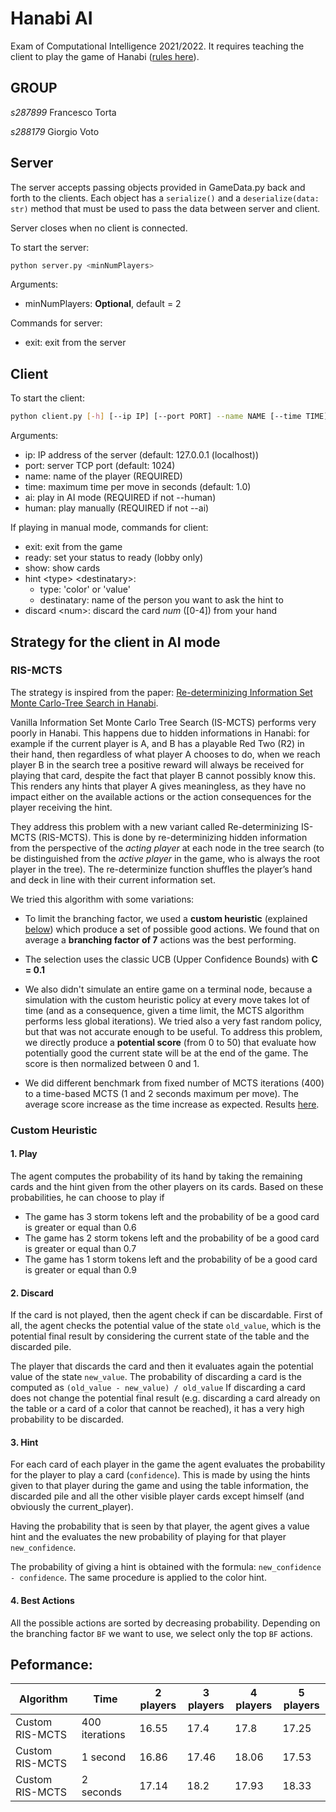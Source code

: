 # Hanabi AI

Exam of Computational Intelligence 2021/2022. It requires teaching the client to play the 
game of Hanabi ([rules here](https://www.spillehulen.dk/media/102616/hanabi-card-game-rules.pdf)).

## GROUP 
*s287899* Francesco Torta

*s288179* Giorgio Voto

## Server

The server accepts passing objects provided in GameData.py back and forth to the clients.
Each object has a ```serialize()``` and a ```deserialize(data: str)``` method that must be 
used to pass the data between server and client.

Server closes when no client is connected.

To start the server:

```bash
python server.py <minNumPlayers>
```

Arguments:

+ minNumPlayers: __Optional__, default = 2


Commands for server:

+ exit: exit from the server

## Client

To start the client:

```bash
python client.py [-h] [--ip IP] [--port PORT] --name NAME [--time TIME] (--ai | --human)
```

Arguments:
+ ip: IP address of the server (default: 127.0.0.1 (localhost))
+ port: server TCP port (default: 1024)
+ name: name of the player (REQUIRED)
+ time: maximum time per move in seconds (default: 1.0)
+ ai: play in AI mode (REQUIRED if not --human)
+ human: play manually (REQUIRED if not --ai)

If playing in manual mode, commands for client:
+ exit: exit from the game
+ ready: set your status to ready (lobby only)
+ show: show cards
+ hint \<type> \<destinatary>:
  + type: 'color' or 'value'
  + destinatary: name of the person you want to ask the hint to
+ discard \<num>: discard the card *num* (\[0-4]) from your hand

## Strategy for the client in AI mode

### RIS-MCTS 
The strategy is inspired from the paper: 
[Re-determinizing Information Set Monte Carlo-Tree Search in Hanabi](https://arxiv.org/abs/1902.06075). 

Vanilla Information Set Monte Carlo Tree Search (IS-MCTS) performs 
very poorly in Hanabi. This happens due to hidden informations in Hanabi: 
for example if the current player is A, and B has a playable Red Two (R2) 
in their hand, then regardless of what player A chooses to do, when we reach
player B in the search tree a positive reward will always be received for playing
that card, despite the fact that player B cannot possibly know this.
This renders any hints that player A gives meaningless, as they
have no impact either on the available actions or the action
consequences for the player receiving the hint. 

They address this problem with a new variant called Re-determinizing IS-MCTS
(RIS-MCTS). This is done by re-determinizing hidden information from the perspective
of the *acting player* at each node in the tree search (to be distinguished from the 
*active player* in the game, who is always the root player in the tree). The re-determinize 
function shuffles the player’s hand and deck in line with their current information set.

We tried this algorithm with some variations:

- To limit the branching factor, we used a **custom heuristic** (explained [below](#Custom-Heuristic)) 
which produce a set of possible good actions.
We found that on average a **branching factor of 7** actions was the best performing. 

- The selection uses the classic UCB (Upper Confidence Bounds) with **C = 0.1** 

- We also didn't simulate an entire game on a terminal node, because a simulation with 
the custom heuristic policy at every move takes lot of time (and as a consequence, given 
a time limit, the MCTS algorithm performs less global iterations). We tried also a very fast random policy,
but that was not accurate enough to be useful.
To address this problem, we directly produce a **potential score** (from 0 to 50) that evaluate how 
potentially good the current state will be at the end of the game. 
The score is then normalized between 0 and 1.

- We did different benchmark from fixed number of MCTS iterations (400) to a time-based MCTS 
(1 and 2 seconds maximum per move). The average score increase as the time increase as
expected. Results [here](#Peformance).


### Custom Heuristic

#### 1. Play

The agent computes the probability of its hand by taking the remaining cards and the hint given from the other players on its cards.
Based on these probabilities, he can choose to play if 
- The game has 3 storm tokens left and the probability of be a good card is greater or equal than 0.6
- The game has 2 storm tokens left and the probability of be a good card is greater or equal than 0.7
- The game has 1 storm tokens left and the probability of be a good card is greater or equal than 0.9
   
#### 2. Discard

If the card is not played, then the agent check if can be discardable.
First of all, the agent checks the potential value of the state `old_value`, which is the potential final result by considering the current state of the table and the discarded pile.

The player that discards the card and then it evaluates again the potential value of the state `new_value`.
The probability of discarding a card is the computed as `(old_value - new_value) / old_value`
If discarding a card does not change the potential final result (e.g. discarding a card already on the table or a card of a color that cannot be reached), it has a very high probability to be discarded.

#### 3. Hint

For each card of each player in the game the agent evaluates the probability for the player to play a card (`confidence`).
This is made by using the hints given to that player during the game and using the table information, the discarded pile and 
all the other visible player cards except himself (and obviously the current_player).

Having the probability that is seen by that player, the agent gives a value hint and the evaluates the new probability of playing for that player `new_confidence`.

The probability of giving a hint is obtained with the formula: `new_confidence - confidence`.
The same procedure is applied to the color hint. 

#### 4. Best Actions

All the possible actions are sorted by decreasing probability. 
Depending on the branching factor `BF` we want to use, we select only the top `BF` actions. 



## Peformance:

Algorithm | Time | 2 players | 3 players | 4 players | 5 players
--- | --- | --- | --- | --- |--- 
Custom RIS-MCTS | 400 iterations | 16.55 | 17.4 | 17.8 | 17.25
Custom RIS-MCTS | 1 second | 16.86 | 17.46 | 18.06 | 17.53 |
Custom RIS-MCTS | 2 seconds | 17.14 | 18.2 | 17.93 | 18.33 |

